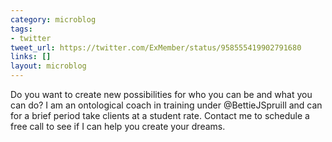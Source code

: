 ```yaml
---
category: microblog
tags:
- twitter
tweet_url: https://twitter.com/ExMember/status/958555419902791680
links: []
layout: microblog
---
```

Do you want to create new possibilities for who you can be and what you can do? I am an ontological coach in training under @BettieJSpruill and can for a brief period take clients at a student rate. Contact me to schedule a free call to see if I can help you create your dreams.

